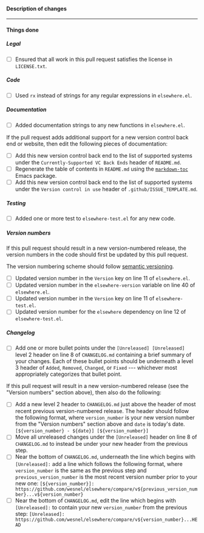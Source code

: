 #### Description of changes

<!--
In this section, please write a brief summary of the changes in this pull request.
-->

---
#### Things done

<!--
Please check what applies. Note that these are not hard requirements, but instead merely serve as information for reviewers and reminders to yourself.
-->

##### Legal

- [ ] Ensured that all work in this pull request satisfies the license in `LICENSE.txt`.

##### Code

- [ ] Used `rx` instead of strings for any regular expressions in `elsewhere.el`.

##### Documentation

- [ ] Added documentation strings to any new functions in `elsewhere.el`.

If the pull request adds additional support for a new version control back end or website, then edit the following pieces of documentation:

- [ ] Add this new version control back end to the list of supported systems under the `Currently-Supported VC Back Ends` header of `README.md`.
- [ ] Regenerate the table of contents in `README.md` using the [`markdown-toc`](https://github.com/ardumont/markdown-toc) Emacs package.
- [ ] Add this new version control back end to the list of supported systems under the `Version control in use` header of `.github/ISSUE_TEMPLATE.md`.

##### Testing

- [ ] Added one or more test to `elsewhere-test.el` for any new code.

##### Version numbers

<!--
This "Version numbers" section is mostly for maintainers.
-->

If this pull request should result in a new version-numbered release, the version numbers in the code should first be updated by this pull request.

The version numbering scheme should follow [semantic versioning](https://semver.org/spec/v2.0.0.html).

- [ ] Updated version number in the `Version` key on line 11 of `elsewhere.el`.
- [ ] Updated version number in the `elsewhere-version` variable on line 40 of `elsewhere.el`.
- [ ] Updated version number in the `Version` key on line 11 of `elsewhere-test.el`.
- [ ] Updated version number for the `elsewhere` dependency on line 12 of `elsewhere-test.el`.

##### Changelog

- [ ] Add one or more bullet points under the `[Unreleased] [Unreleased]` level 2 header on line 8 of `CHANGELOG.md` containing a brief summary of your changes. Each of these bullet points should be underneath a level 3 header of `Added`, `Removed`, `Changed`, or `Fixed` --- whichever most appropriately categorizes that bullet point.

<!--
The remainder of this "Changelog" section is mostly for maintainers.
-->

If this pull request will result in a new version-numbered release (see the "Version numbers" section above), then also do the following:

- [ ] Add a new level 2 header to `CHANGELOG.md` just above the header of most recent previous version-numbered release. The header should follow the following format, where `version_number` is your new version number from the "Version numbers" section above and `date` is today's date.
      ```
      [${version_number} - ${date}] [${version_number}]
      ```
- [ ] Move all unreleased changes under the `[Unreleased]` header on line 8 of `CHANGELOG.md` to instead be under your new header from the previous step.
- [ ] Near the bottom of `CHANGELOG.md`, underneath the line which begins with `[Unreleased]:` add a line which follows the following format, where `version_number` is the same as the previous step and `previous_version_number` is the most recent version number prior to your new one:
      ```
      [${version_number}]: https://github.com/wesnel/elsewhere/compare/v${previous_version_number}...v${version_number}
      ```
- [ ] Near the bottom of `CHANGELOG.md`, edit the line which begins with `[Unreleased]:` to contain your new `version_number` from the previous step:
      ```
      [Unreleased]: https://github.com/wesnel/elsewhere/compare/v${version_number}...HEAD
      ```
